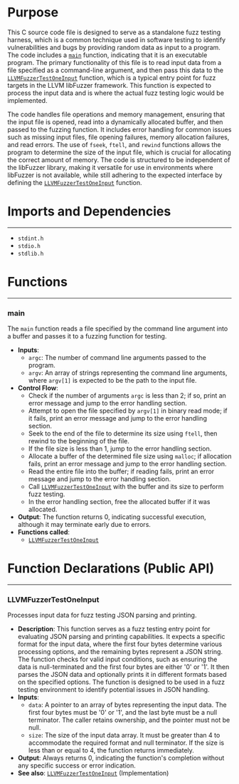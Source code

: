 # Purpose
This C source code file is designed to serve as a standalone fuzz testing harness, which is a common technique used in software testing to identify vulnerabilities and bugs by providing random data as input to a program. The code includes a [`main`](#main) function, indicating that it is an executable program. The primary functionality of this file is to read input data from a file specified as a command-line argument, and then pass this data to the [`LLVMFuzzerTestOneInput`](#LLVMFuzzerTestOneInput) function, which is a typical entry point for fuzz targets in the LLVM libFuzzer framework. This function is expected to process the input data and is where the actual fuzz testing logic would be implemented.

The code handles file operations and memory management, ensuring that the input file is opened, read into a dynamically allocated buffer, and then passed to the fuzzing function. It includes error handling for common issues such as missing input files, file opening failures, memory allocation failures, and read errors. The use of `fseek`, `ftell`, and `rewind` functions allows the program to determine the size of the input file, which is crucial for allocating the correct amount of memory. The code is structured to be independent of the libFuzzer library, making it versatile for use in environments where libFuzzer is not available, while still adhering to the expected interface by defining the [`LLVMFuzzerTestOneInput`](#LLVMFuzzerTestOneInput) function.
# Imports and Dependencies

---
- `stdint.h`
- `stdio.h`
- `stdlib.h`


# Functions

---
### main<!-- {{#callable:main}} -->
The `main` function reads a file specified by the command line argument into a buffer and passes it to a fuzzing function for testing.
- **Inputs**:
    - `argc`: The number of command line arguments passed to the program.
    - `argv`: An array of strings representing the command line arguments, where `argv[1]` is expected to be the path to the input file.
- **Control Flow**:
    - Check if the number of arguments `argc` is less than 2; if so, print an error message and jump to the error handling section.
    - Attempt to open the file specified by `argv[1]` in binary read mode; if it fails, print an error message and jump to the error handling section.
    - Seek to the end of the file to determine its size using `ftell`, then rewind to the beginning of the file.
    - If the file size is less than 1, jump to the error handling section.
    - Allocate a buffer of the determined file size using `malloc`; if allocation fails, print an error message and jump to the error handling section.
    - Read the entire file into the buffer; if reading fails, print an error message and jump to the error handling section.
    - Call [`LLVMFuzzerTestOneInput`](cjson_read_fuzzer.c.driver.md#LLVMFuzzerTestOneInput) with the buffer and its size to perform fuzz testing.
    - In the error handling section, free the allocated buffer if it was allocated.
- **Output**: The function returns 0, indicating successful execution, although it may terminate early due to errors.
- **Functions called**:
    - [`LLVMFuzzerTestOneInput`](cjson_read_fuzzer.c.driver.md#LLVMFuzzerTestOneInput)


# Function Declarations (Public API)

---
### LLVMFuzzerTestOneInput<!-- {{#callable_declaration:LLVMFuzzerTestOneInput}} -->
Processes input data for fuzz testing JSON parsing and printing.
- **Description**: This function serves as a fuzz testing entry point for evaluating JSON parsing and printing capabilities. It expects a specific format for the input data, where the first four bytes determine various processing options, and the remaining bytes represent a JSON string. The function checks for valid input conditions, such as ensuring the data is null-terminated and the first four bytes are either '0' or '1'. It then parses the JSON data and optionally prints it in different formats based on the specified options. The function is designed to be used in a fuzz testing environment to identify potential issues in JSON handling.
- **Inputs**:
    - `data`: A pointer to an array of bytes representing the input data. The first four bytes must be '0' or '1', and the last byte must be a null terminator. The caller retains ownership, and the pointer must not be null.
    - `size`: The size of the input data array. It must be greater than 4 to accommodate the required format and null terminator. If the size is less than or equal to 4, the function returns immediately.
- **Output**: Always returns 0, indicating the function's completion without any specific success or error indication.
- **See also**: [`LLVMFuzzerTestOneInput`](cjson_read_fuzzer.c.driver.md#LLVMFuzzerTestOneInput)  (Implementation)


